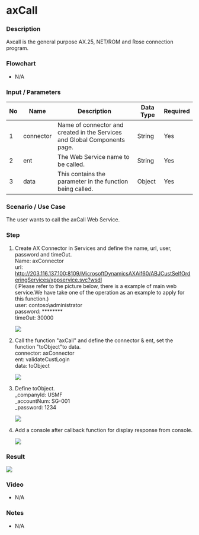 ﻿# axCall 

### Description

Axcall is the general purpose AX.25, NET/ROM and Rose connection program. 

### Flowchart

- N/A 

### Input / Parameters

| No | Name | Description | Data Type | Required |
| ------ | ------ | ------ |------ | ------ |
| 1 | connector | Name of connector and created in the Services and Global Components page. | String | Yes  |
| 2 | ent | The Web Service name to be called. | String | Yes  |
| 3 | data | This contains the  parameter in the function being called. | Object | Yes |

### Scenario / Use Case

The user wants to call the axCall Web Service.

### Step

1. Create AX Connector in Services and define the name, url,        user, password and timeOut.
   <br>Name: axConnector<br>
   url: http://203.116.137.100:8109/MicrosoftDynamicsAXAif60/ABJCustSelfOrderingServices/xppservice.svc?wsdl<br>( Please refer to the picture below, there is a example of main web service.We have take one of the operation as an example to apply for this function.)<br>
   user: contoso\administrator<br>
   password: ********<br>
   timeOut: 30000
   
   ![](../../../../document/function/Dataset/axCall/axCall-step-1.png?raw=true)
   
2. Call the function "axCall" and define the connector & ent, set    the function "toObject"to data.
   <br>
   connector: axConnector<br>
   ent: validateCustLogin<br>
   data: toObject<br>
   
   ![](../../../../document/function/Dataset/axCall/axCall-step-2.png?raw=true)
   
3. Define toObject.
   <br>
   _companyId: USMF<br>
   _accountNum: SG-001<br>
   _password: 1234<br>
    
   ![](../../../../document/function/Dataset/axCall/axCall-step-3.png?raw=true)
   
4. Add a console after callback function for display response       from console.   
   
   ![](../../../../document/function/Dataset/axCall/axCall-step-4.png?raw=true)
 
### Result

![](../../../../document/function/Dataset/axCall/axCall-result-1.png?raw=true)

### Video

- N/A

<!--[![Video](http://i.imgur.com/Ot5DWAW.png)](https://youtu.be/StTqXEQ2l-Y?t=35s)-->

### Notes

- N/A